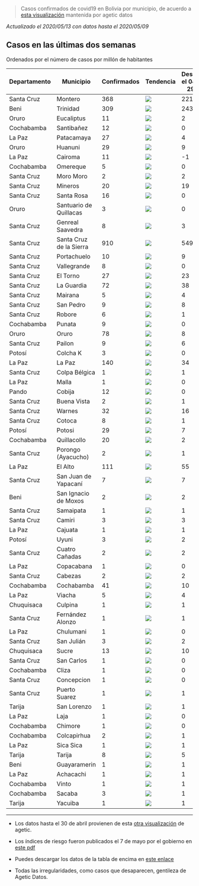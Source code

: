 > Casos confirmados de covid19 en Bolivia por municipio, de acuerdo a [esta visualización](https://datosagt2020.carto.com/builder/c1cdf57c-a007-4f3f-883a-c25ebdc50986/embed) mantenida por agetic datos

_Actualizado el 2020/05/13 con datos hasta el 2020/05/09_

## Casos en las últimas dos semanas

Ordenados por el número de casos por millón de habitantes

| Departamento   | Municipio               |   Confirmados | Tendencia                                      |   Desde el 04-29 |   Recuperados |   Decesos |   Índice de riesgo |   Casos por millón de habitantes |
|----------------|-------------------------|---------------|------------------------------------------------|------------------|---------------|-----------|--------------------|----------------------------------|
| Santa Cruz     | Montero                 |           368 | <img src="plots/montero.png"/>                 |              221 |            11 |        11 |              0.361 |                             2707 |
| Beni           | Trinidad                |           309 | <img src="plots/trinidad.png"/>                |              243 |             0 |        23 |              0.239 |                             2364 |
| Oruro          | Eucaliptus              |            11 | <img src="plots/eucaliptus.png"/>              |                2 |             0 |         4 |              0.355 |                             2212 |
| Cochabamba     | Santibañez              |            12 | <img src="plots/santibañez.png"/>              |                0 |             8 |         0 |              0.419 |                             1644 |
| La Paz         | Patacamaya              |            27 | <img src="plots/patacamaya.png"/>              |                4 |             3 |         1 |              0.549 |                             1140 |
| Oruro          | Huanuni                 |            29 | <img src="plots/huanuni.png"/>                 |                9 |             4 |         0 |              0.637 |                             1036 |
| La Paz         | Cairoma                 |            11 | <img src="plots/cairoma.png"/>                 |               -1 |             1 |         0 |              0.522 |                             1011 |
| Cochabamba     | Omereque                |             5 | <img src="plots/omereque.png"/>                |                0 |             4 |         0 |              0.612 |                              854 |
| Santa Cruz     | Moro Moro               |             2 | <img src="plots/moro-moro.png"/>               |                2 |             0 |         0 |              0.911 |                              787 |
| Santa Cruz     | Mineros                 |            20 | <img src="plots/mineros.png"/>                 |               19 |             0 |         0 |              0.702 |                              733 |
| Santa Cruz     | Santa Rosa              |            16 | <img src="plots/santa-rosa.png"/>              |                0 |             0 |         0 |              0.632 |                              671 |
| Oruro          | Santuario de Quillacas  |             3 | <img src="plots/santuario-de-quillacas.png"/>  |                0 |             2 |         0 |              0.639 |                              670 |
| Santa Cruz     | Genreal Saavedra        |             8 | <img src="plots/genreal-saavedra.png"/>        |                3 |             0 |         0 |              0.703 |                              568 |
| Santa Cruz     | Santa Cruz de la Sierra |           910 | <img src="plots/santa-cruz-de-la-sierra.png"/> |              549 |            48 |        38 |              0.655 |                              528 |
| Santa Cruz     | Portachuelo             |            10 | <img src="plots/portachuelo.png"/>             |                9 |             0 |         0 |              0.745 |                              506 |
| Santa Cruz     | Vallegrande             |             8 | <img src="plots/vallegrande.png"/>             |                0 |             4 |         0 |              0.675 |                              433 |
| Santa Cruz     | El Torno                |            27 | <img src="plots/el-torno.png"/>                |               23 |             0 |         0 |              0.684 |                              426 |
| Santa Cruz     | La Guardia              |            72 | <img src="plots/la-guardia.png"/>              |               38 |             0 |         3 |              0.661 |                              405 |
| Santa Cruz     | Mairana                 |             5 | <img src="plots/mairana.png"/>                 |                4 |             0 |         1 |              0.764 |                              378 |
| Santa Cruz     | San Pedro               |             9 | <img src="plots/san-pedro.png"/>               |                8 |             0 |         0 |              0.776 |                              373 |
| Santa Cruz     | Robore                  |             6 | <img src="plots/robore.png"/>                  |                1 |             3 |         1 |              0.695 |                              367 |
| Cochabamba     | Punata                  |             9 | <img src="plots/punata.png"/>                  |                0 |             0 |         1 |              0.724 |                              272 |
| Oruro          | Oruro                   |            78 | <img src="plots/oruro.png"/>                   |                8 |            22 |         5 |              0.713 |                              257 |
| Santa Cruz     | Pailon                  |             9 | <img src="plots/pailon.png"/>                  |                6 |             0 |         0 |              0.750 |                              189 |
| Potosí         | Colcha K                |             3 | <img src="plots/colcha-k.png"/>                |                0 |             0 |         0 |              0.818 |                              187 |
| La Paz         | La Paz                  |           140 | <img src="plots/la-paz.png"/>                  |               34 |            30 |         7 |              0.669 |                              171 |
| Santa Cruz     | Colpa Bélgica           |             1 | <img src="plots/colpa-bélgica.png"/>           |                1 |             0 |         0 |              0.922 |                              163 |
| La Paz         | Malla                   |             1 | <img src="plots/malla.png"/>                   |                0 |             0 |         0 |              0.732 |                              161 |
| Pando          | Cobija                  |            12 | <img src="plots/cobija.png"/>                  |                0 |             6 |         1 |              0.710 |                              152 |
| Santa Cruz     | Buena Vista             |             2 | <img src="plots/buena-vista.png"/>             |                1 |             0 |         0 |              0.761 |                              151 |
| Santa Cruz     | Warnes                  |            32 | <img src="plots/warnes.png"/>                  |               16 |             0 |         1 |              0.702 |                              149 |
| Santa Cruz     | Cotoca                  |             8 | <img src="plots/cotoca.png"/>                  |                1 |             0 |         0 |              0.693 |                              145 |
| Potosí         | Potosi                  |            29 | <img src="plots/potosi.png"/>                  |                7 |             2 |         1 |              0.811 |                              131 |
| Cochabamba     | Quillacollo             |            20 | <img src="plots/quillacollo.png"/>             |                2 |             0 |         1 |              0.714 |                              118 |
| Santa Cruz     | Porongo (Ayacucho)      |             2 | <img src="plots/porongo-(ayacucho).png"/>      |                1 |             1 |         0 |              0.707 |                              117 |
| La Paz         | El Alto                 |           111 | <img src="plots/el-alto.png"/>                 |               55 |            10 |         8 |              0.694 |                              117 |
| Santa Cruz     | San Juan de Yapacaní    |             7 | <img src="plots/san-juan-de-yapacaní.png"/>    |                7 |             0 |         0 |              0.896 |                               90 |
| Beni           | San Ignacio de Moxos    |             2 | <img src="plots/san-ignacio-de-moxos.png"/>    |                2 |             0 |         0 |              0.615 |                               88 |
| Santa Cruz     | Samaipata               |             1 | <img src="plots/samaipata.png"/>               |                1 |             0 |         0 |              0.916 |                               85 |
| Santa Cruz     | Camiri                  |             3 | <img src="plots/camiri.png"/>                  |                3 |             0 |         0 |              0.767 |                               82 |
| La Paz         | Cajuata                 |             1 | <img src="plots/cajuata.png"/>                 |                1 |             0 |         0 |              0.921 |                               81 |
| Potosí         | Uyuni                   |             3 | <img src="plots/uyuni.png"/>                   |                2 |             0 |         0 |              0.856 |                               75 |
| Santa Cruz     | Cuatro Cañadas          |             2 | <img src="plots/cuatro-cañadas.png"/>          |                2 |             0 |         1 |              0.927 |                               69 |
| La Paz         | Copacabana              |             1 | <img src="plots/copacabana.png"/>              |                0 |             1 |         0 |              0.743 |                               65 |
| Santa Cruz     | Cabezas                 |             2 | <img src="plots/cabezas.png"/>                 |                2 |             0 |         0 |              0.925 |                               62 |
| Cochabamba     | Cochabamba              |            41 | <img src="plots/cochabamba.png"/>              |               10 |            10 |         2 |              0.726 |                               56 |
| La Paz         | Viacha                  |             5 | <img src="plots/viacha.png"/>                  |                4 |             0 |         0 |              0.707 |                               55 |
| Chuquisaca     | Culpina                 |             1 | <img src="plots/culpina.png"/>                 |                1 |             0 |         0 |              0.932 |                               53 |
| Santa Cruz     | Fernández Alonzo        |             1 | <img src="plots/fernández-alonzo.png"/>        |                1 |             0 |         0 |              0.925 |                               50 |
| La Paz         | Chulumani               |             1 | <img src="plots/chulumani.png"/>               |                0 |             0 |         0 |              0.758 |                               46 |
| Santa Cruz     | San Julián              |             3 | <img src="plots/san-julián.png"/>              |                2 |             0 |         0 |              0.752 |                               44 |
| Chuquisaca     | Sucre                   |            13 | <img src="plots/sucre.png"/>                   |               10 |             1 |         1 |              0.898 |                               43 |
| Santa Cruz     | San Carlos              |             1 | <img src="plots/san-carlos.png"/>              |                0 |             1 |         0 |              0.772 |                               42 |
| Cochabamba     | Cliza                   |             1 | <img src="plots/cliza.png"/>                   |                0 |             0 |         1 |              0.702 |                               41 |
| Santa Cruz     | Concepcion              |             1 | <img src="plots/concepcion.png"/>              |                0 |             0 |         0 |              0.774 |                               41 |
| Santa Cruz     | Puerto Suarez           |             1 | <img src="plots/puerto-suarez.png"/>           |                1 |             0 |         0 |              0.924 |                               40 |
| Tarija         | San Lorenzo             |             1 | <img src="plots/san-lorenzo.png"/>             |                1 |             0 |         0 |              0.914 |                               38 |
| La Paz         | Laja                    |             1 | <img src="plots/laja.png"/>                    |                0 |             0 |         0 |              0.695 |                               38 |
| Cochabamba     | Chimore                 |             1 | <img src="plots/chimore.png"/>                 |                0 |             1 |         0 |              0.799 |                               37 |
| Cochabamba     | Colcapirhua             |             2 | <img src="plots/colcapirhua.png"/>             |                1 |             1 |         0 |              0.737 |                               33 |
| La Paz         | Sica Sica               |             1 | <img src="plots/sica-sica.png"/>               |                1 |             0 |         0 |              0.919 |                               31 |
| Tarija         | Tarija                  |             8 | <img src="plots/tarija.png"/>                  |                5 |             0 |         0 |              0.771 |                               29 |
| Beni           | Guayaramerin            |             1 | <img src="plots/guayaramerin.png"/>            |                1 |             0 |         0 |              0.620 |                               22 |
| La Paz         | Achacachi               |             1 | <img src="plots/achacachi.png"/>               |                1 |             0 |         0 |              0.756 |                               21 |
| Cochabamba     | Vinto                   |             1 | <img src="plots/vinto.png"/>                   |                1 |             0 |         0 |              0.738 |                               16 |
| Cochabamba     | Sacaba                  |             3 | <img src="plots/sacaba.png"/>                  |                1 |             1 |         1 |              0.738 |                               14 |
| Tarija         | Yacuiba                 |             1 | <img src="plots/yacuiba.png"/>                 |                1 |             0 |         1 |              0.892 |                                9 |

---

- Los datos hasta el 30 de abril provienen de esta [otra visualización](https://juliael.carto.com/builder/c70fa175-3e6a-4955-8088-89048c6e6886/embed) de agetic.

- Los índices de riesgo fueron publicados el 7 de mayo por el gobierno en [este pdf](https://www.minsalud.gob.bo/images/Descarga/covid19/Indice_Riesgo_Municipal_070520.pdf)

- Puedes descargar los datos de la tabla de encima en [este enlace](https://raw.githubusercontent.com/mauforonda/casos-municipios/master/dashboard.csv)

- Todas las irregularidades, como casos que desaparecen, gentileza de Agetic Datos.